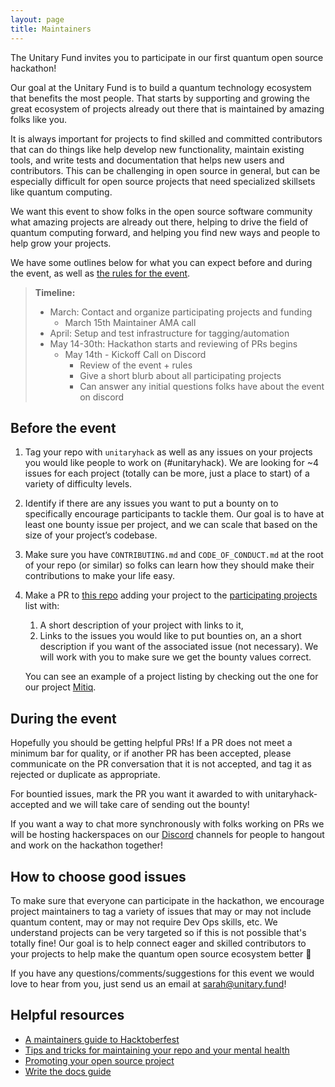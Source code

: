 ```yaml
---
layout: page
title: Maintainers
---
```


The Unitary Fund invites you to participate in our first quantum open source hackathon!

Our goal at the Unitary Fund is to build a quantum technology ecosystem that benefits the most people.
That starts by supporting and growing the great ecosystem of projects already out there that is maintained by amazing folks like you.

It is always important for projects to find skilled and committed contributors that can do things like help develop new functionality, maintain existing tools, and write tests and documentation that helps new users and contributors.
This can be challenging in open source in general, but can be especially difficult for open source projects that need specialized skillsets like quantum computing.

We want this event to show folks in the open source software community what amazing projects are already out there, helping to drive the field of quantum computing forward, and helping you find new ways and people to help grow your projects.

We have some outlines below for what you can expect before and during the event, as well as [the rules for the event](./rules.md).

> **Timeline:**
>
> - March: Contact and organize participating projects and funding
>   - March 15th Maintainer AMA call
> - April: Setup and test infrastructure for tagging/automation
> - May 14-30th: Hackathon starts and reviewing of PRs begins
>   - May 14th - Kickoff Call on Discord
>     - Review of the event + rules
>     - Give a short blurb about all participating projects
>     - Can answer any initial questions folks have about the event on discord

## Before the event

1. Tag your repo with `unitaryhack` as well as any issues on your projects you would like people to work on (#unitaryhack). We are looking for ~4 issues for each project (totally can be more, just a place to start) of a variety of difficulty levels.
2. Identify if there are any issues you want to put a bounty on to specifically encourage participants to tackle them. Our goal is to have at least one bounty issue per project, and we can scale that based on the size of your project’s codebase.
3. Make sure you have  `CONTRIBUTING.md` and `CODE_OF_CONDUCT.md` at the root of your repo (or similar) so folks can learn how they should make their contributions to make your life easy.
4. Make a PR to [this repo](https://github.com/unitaryfund/unitaryhack) adding your project to the [participating projects](./participating-projects.md) list with:
   1. A short description of your project with links to it,
   2. Links to the issues you would like to put bounties on, an a short description if you want of the associated issue (not necessary). We will work with you to make sure we get the bounty values correct.

    You can see an example of a project listing by checking out the one for our project [Mitiq](./participating-projects#Mitiq).

## During the event

Hopefully you should be getting helpful PRs!
If a PR does not meet a minimum bar for quality, or if another PR has been accepted, please communicate on the PR conversation that it is not accepted, and tag it as rejected or duplicate as appropriate.

For bountied issues, mark the PR you want it awarded to with unitaryhack-accepted and we will take care of sending out the bounty!

If you want a way to chat more synchronously with folks working on PRs we will be hosting hackerspaces on our [Discord](http://discord.unitary.fund/) channels for people to hangout and work on the hackathon together!

## How to choose good issues

To make sure that everyone can participate in the hackathon, we encourage project maintainers to tag a variety of issues that may or may not include quantum content, may or may not require Dev Ops skills, etc. We understand projects can be very targeted so if this is not possible that's totally fine! Our goal is to help connect eager and skilled contributors to your projects to help make the quantum open source ecosystem better 💖

If you have any questions/comments/suggestions for this event we would love to hear from you, just send us an email at [sarah@unitary.fund](mailto:sarah@unitary.fund?subject=[GitHub]%20Source%20Han%20Sans)!

## Helpful resources

- [A maintainers guide to Hacktoberfest](https://medium.com/gitcoin/a-maintainers-guide-to-hacktoberfest-21405c8ff09f)
- [Tips and tricks for maintaining your repo and your mental health](https://www.twilio.com/blog/how-to-hacktoberfest-tips-and-tricks-for-maintaining-your-repo-and-your-mental-health)
- [Promoting your open source project](https://github.com/zenika-open-source/promote-open-source-project/blob/master/README.md)
- [Write the docs guide](https://www.writethedocs.org/guide/)
